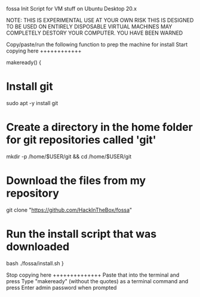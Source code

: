 fossa
Init Script for VM stuff on Ubuntu Desktop 20.x

NOTE:  THIS IS EXPERIMENTAL
USE AT YOUR OWN RISK
THIS IS DESIGNED TO BE USED ON ENTIRELY DISPOSABLE VIRTUAL MACHINES
MAY COMPLETELY DESTORY YOUR COMPUTER.  YOU HAVE BEEN WARNED

Copy/paste/run the following function to prep the machine for install
Start copying here ++++++++++++



makeready() {
   # Install git
   sudo apt -y install git   
   # Create a directory in the home folder for git repositories called 'git'
   mkdir -p /home/$USER/git && cd /home/$USER/git
   # Download the files from my repository
   git clone "https://github.com/HackInTheBox/fossa"
   # Run the install script that was downloaded
   bash ./fossa/install.sh
}



Stop copying here ++++++++++++++
Paste that into the terminal and press <enter>
Type "makeready" (without the quotes) as a terminal command and press <enter>
Enter admin password when prompted
